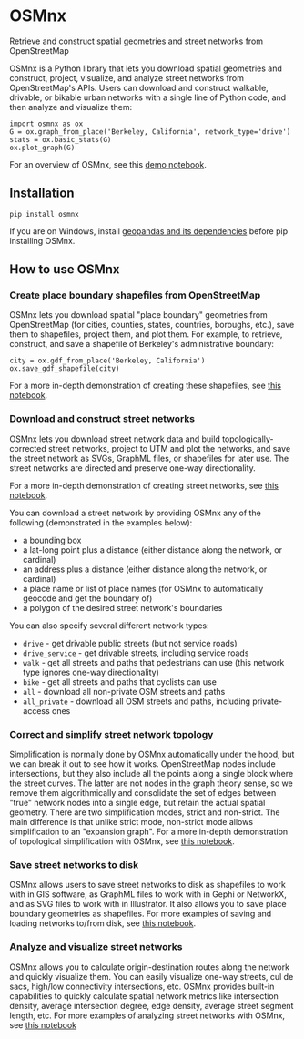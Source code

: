 # OSMnx

Retrieve and construct spatial geometries and street networks from OpenStreetMap

OSMnx is a Python library that lets you download spatial geometries and construct, project, visualize, 
and analyze street networks from OpenStreetMap's APIs. Users can download and construct walkable, drivable, or bikable 
urban networks with a single line of Python code, and then analyze and visualize them:

```
import osmnx as ox
G = ox.graph_from_place('Berkeley, California', network_type='drive')
stats = ox.basic_stats(G)
ox.plot_graph(G)
```

For an overview of OSMnx, see this [demo notebook](examples/01-overview-osmnx.ipynb).

## Installation

`pip install osmnx`

If you are on Windows, install [geopandas and its dependencies](http://geoffboeing.com/2014/09/using-geopandas-windows/) before pip installing OSMnx.

## How to use OSMnx

### Create place boundary shapefiles from OpenStreetMap

OSMnx lets you download spatial "place boundary" geometries from OpenStreetMap (for cities, counties, states, countries, boroughs, etc.), save them to shapefiles, 
project them, and plot them. For example, to retrieve, construct, and save a shapefile of Berkeley's administrative boundary:

```
city = ox.gdf_from_place('Berkeley, California')
ox.save_gdf_shapefile(city)
```

For a more in-depth demonstration of creating these shapefiles, 
see [this notebook](examples/02-example-osm-to-shapefile.ipynb).

### Download and construct street networks

OSMnx lets you download street network data and build topologically-corrected street networks, project to UTM and plot the 
networks, and save the street network as SVGs, GraphML files, or shapefiles for later use. The street networks are 
directed and preserve one-way directionality. 

For a more in-depth demonstration of creating street networks, 
see [this notebook](examples/03-example-osm-place-network.ipynb).

You can download a street network by providing OSMnx any of the following (demonstrated in the examples below):
  - a bounding box
  - a lat-long point plus a distance (either distance along the network, or cardinal)
  - an address plus a distance (either distance along the network, or cardinal)
  - a place name or list of place names (for OSMnx to automatically geocode and get the boundary of)
  - a polygon of the desired street network's boundaries

You can also specify several different network types:
  - `drive` - get drivable public streets (but not service roads)
  - `drive_service` - get drivable streets, including service roads
  - `walk` - get all streets and paths that pedestrians can use (this network type ignores one-way directionality)
  - `bike` - get all streets and paths that cyclists can use
  - `all` - download all non-private OSM streets and paths
  - `all_private` - download all OSM streets and paths, including private-access ones

### Correct and simplify street network topology

Simplification is normally done by OSMnx automatically under the hood, but we can break it out to see how it works. 
OpenStreetMap nodes include intersections, but they also include all the points along a single block where 
the street curves. The latter are not nodes in the graph theory sense, so we remove them algorithmically and consolidate the 
set of edges between "true" network nodes into a single edge, but retain the actual spatial geometry. There are two 
simplification modes, strict and non-strict. The main difference is that unlike strict mode, non-strict mode allows 
simplification to an "expansion graph". For a more in-depth demonstration of topological simplification with OSMnx, 
see [this notebook](examples/04-example-simplify-network.ipynb).

### Save street networks to disk

OSMnx allows users to save street networks to disk as shapefiles to work with in GIS software, as GraphML files
to work with in Gephi or NetworkX, and as SVG files to work with in Illustrator. It also allows you to save place
boundary geometries as shapefiles. For more examples of saving and loading networks to/from disk, 
see [this notebook](examples/05-example-save-load-networks-shapes.ipynb).

### Analyze and visualize street networks

OSMnx allows you to calculate origin-destination routes along the network and quickly visualize them. You can easily
visualize one-way streets, cul de sacs, high/low connectivity intersections, etc. OSMnx provides built-in capabilities
to quickly calculate spatial network metrics like intersection density, average intersection degree, edge density, 
average street segment length, etc. For more examples of analyzing street networks with OSMnx, 
see [this notebook](examples/06-example-osmnx-networkx.ipynb)